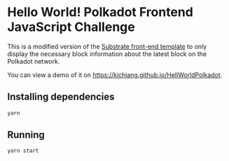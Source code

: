 # Hello World! Polkadot Frontend JavaScript Challenge

This is a modified version of the [Substrate front-end template](https://github.com/substrate-developer-hub/substrate-front-end-template) to only display the necessary block information about the latest block on the Polkadot network.

You can view a demo of it on https://kichjang.github.io/HellWorldPolkadot.

## Installing dependencies

```sh
yarn
```

## Running

```sh
yarn start
```
